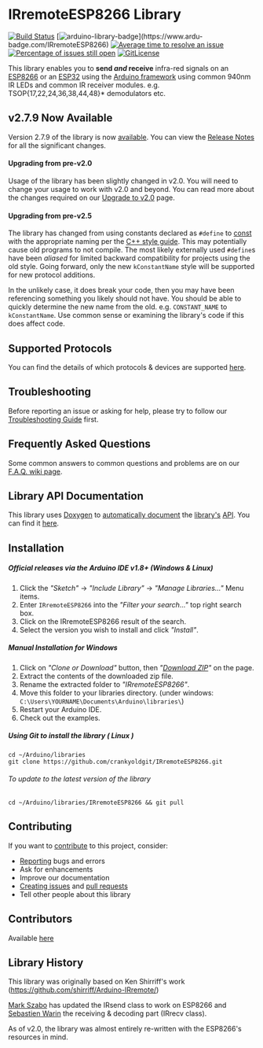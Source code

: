 # IRremoteESP8266 Library

[![Build Status](https://travis-ci.org/crankyoldgit/IRremoteESP8266.svg?branch=master)](https://travis-ci.org/crankyoldgit/IRremoteESP8266)
[![arduino-library-badge](https://www.ardu-badge.com/badge/IRremoteESP8266.svg?)](https://www.ardu-badge.com/IRremoteESP8266)
[![Average time to resolve an issue](http://isitmaintained.com/badge/resolution/crankyoldgit/IRremoteESP8266.svg)](http://isitmaintained.com/project/crankyoldgit/IRremoteESP8266 "Average time to resolve an issue")
[![Percentage of issues still open](http://isitmaintained.com/badge/open/crankyoldgit/IRremoteESP8266.svg)](http://isitmaintained.com/project/crankyoldgit/IRremoteESP8266 "Percentage of issues still open")
[![GitLicense](https://gitlicense.com/badge/crankyoldgit/IRremoteESP8266)](https://gitlicense.com/license/crankyoldgit/IRremoteESP8266)

This library enables you to **send _and_ receive** infra-red signals on an [ESP8266](https://github.com/esp8266/Arduino) or an
[ESP32](https://github.com/espressif/arduino-esp32) using the [Arduino framework](https://www.arduino.cc/) using common 940nm IR LEDs and common IR receiver modules. e.g. TSOP{17,22,24,36,38,44,48}* demodulators etc.

## v2.7.9 Now Available
Version 2.7.9 of the library is now [available](https://github.com/crankyoldgit/IRremoteESP8266/releases/latest). You can view the [Release Notes](ReleaseNotes.md) for all the significant changes.

#### Upgrading from pre-v2.0
Usage of the library has been slightly changed in v2.0. You will need to change your usage to work with v2.0 and beyond. You can read more about the changes required on our [Upgrade to v2.0](https://github.com/crankyoldgit/IRremoteESP8266/wiki/Upgrading-to-v2.0) page.

#### Upgrading from pre-v2.5
The library has changed from using constants declared as `#define` to
[const](https://google.github.io/styleguide/cppguide.html#Constant_Names) with
the appropriate naming per the
[C++ style guide](https://google.github.io/styleguide/cppguide.html).
This may potentially cause old programs to not compile.
The most likely externally used `#define`s have been _aliased_ for limited
backward compatibility for projects using the old style. Going forward, only the
new `kConstantName` style will be supported for new protocol additions.

In the unlikely case, it does break your code, then you may have been referencing
something you likely should not have. You should be able to quickly determine
the new name from the old. e.g. `CONSTANT_NAME` to `kConstantName`.
Use common sense or examining the library's code if this does affect code.

## Supported Protocols
You can find the details of which protocols & devices are supported
[here](https://github.com/crankyoldgit/IRremoteESP8266/blob/master/SupportedProtocols.md).

## Troubleshooting
Before reporting an issue or asking for help, please try to follow our [Troubleshooting Guide](https://github.com/crankyoldgit/IRremoteESP8266/wiki/Troubleshooting-Guide) first.

## Frequently Asked Questions
Some common answers to common questions and problems are on our [F.A.Q. wiki page](https://github.com/crankyoldgit/IRremoteESP8266/wiki/Frequently-Asked-Questions).

## Library API Documentation
This library uses [Doxygen](https://www.doxygen.nl/index.html) to [automatically document](https://crankyoldgit.github.io/IRremoteESP8266/doxygen/html/) the [library's](https://crankyoldgit.github.io/IRremoteESP8266/doxygen/html/) [API](https://en.wikipedia.org/wiki/Application_programming_interface).
You can find it [here](https://crankyoldgit.github.io/IRremoteESP8266/doxygen/html/).

## Installation
##### Official releases via the Arduino IDE v1.8+ (Windows & Linux)
1. Click the _"Sketch"_ -> _"Include Library"_ -> _"Manage Libraries..."_ Menu items.
1. Enter `IRremoteESP8266` into the _"Filter your search..."_ top right search box.
1. Click on the IRremoteESP8266 result of the search.
1. Select the version you wish to install and click _"Install"_.

##### Manual Installation for Windows
1. Click on _"Clone or Download"_ button, then _"[Download ZIP](https://github.com/crankyoldgit/IRremoteESP8266/archive->master.zip)"_ on the page.
1. Extract the contents of the downloaded zip file.
1. Rename the extracted folder to _"IRremoteESP8266"_.
1. Move this folder to your libraries directory. (under windows: `C:\Users\YOURNAME\Documents\Arduino\libraries\`)
1. Restart your Arduino IDE.
1. Check out the examples.

##### Using Git to install the library ( Linux )
```
cd ~/Arduino/libraries
git clone https://github.com/crankyoldgit/IRremoteESP8266.git
```
###### To update to the latest version of the library
```
cd ~/Arduino/libraries/IRremoteESP8266 && git pull
```

## Contributing
If you want to [contribute](.github/CONTRIBUTING.md#how-can-i-contribute) to this project, consider:
- [Reporting](.github/CONTRIBUTING.md#reporting-bugs) bugs and errors
- Ask for enhancements
- Improve our documentation
- [Creating issues](.github/CONTRIBUTING.md#reporting-bugs) and [pull requests](.github/CONTRIBUTING.md#pull-requests)
- Tell other people about this library

## Contributors
Available [here](.github/Contributors.md)

## Library History
This library was originally based on Ken Shirriff's work (https://github.com/shirriff/Arduino-IRremote/)

[Mark Szabo](https://github.com/crankyoldgit/IRremoteESP8266) has updated the IRsend class to work on ESP8266 and [Sebastien Warin](https://github.com/sebastienwarin/IRremoteESP8266) the receiving & decoding part (IRrecv class).

As of v2.0, the library was almost entirely re-written with the ESP8266's resources in mind.
